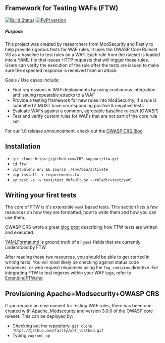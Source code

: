 ## Framework for Testing WAFs (FTW)
[![Build Status](https://travis-ci.org/CRS-support/ftw.svg?branch=master)](https://travis-ci.org/fastly/ftw)
[![PyPI version](https://badge.fury.io/py/ftw.svg)](https://badge.fury.io/py/ftw)

##### Purpose
This project was created by researchers from ModSecurity and Fastly to help provide rigorous tests for WAF rules. It uses the OWASP Core Ruleset V3 as a baseline to test rules on a WAF. Each rule from the ruleset is loaded into a YAML file that issues HTTP requests that will trigger these rules. Users can verify the execution of the rule after the tests are issued to make sure the expected response is received from an attack

Goals / Use cases include:

* Find regressions in WAF deployments by using continuous integration and issuing repeatable attacks to a WAF
* Provide a testing framework for new rules into ModSecurity, if a rule is submitted it MUST have corresponding positive & negative tests
* Evaluate WAFs against a common, agreeable baseline ruleset (OWASP)
* Test and verify custom rules for WAFs that are not part of the core rule set

For our 1.0 release announcement, check out the [OWASP CRS Blog](https://coreruleset.org/20170810/testing-wafs-ftw-version-1-0-released/)

## Installation
* `git clone https://github.com/CRS-support/ftw.git`
* `cd ftw`
* `virtualenv env && source ./env/bin/activate` 
* `pip install -r requirements.txt`
* `py.test -s -v test/test_default.py --ruledir=test/yaml`

## Writing your first tests
The core of FTW is it's extensible `yaml` based tests. This section lists a few resources on how they are formatted, how to write them and how you can use them.
 
OWASP CRS wrote a great [blog post](https://coreruleset.org/20170915/writing-ftw-test-cases-for-owasp-crs/) describing how FTW tests are written and executed. 

[YAMLFormat.md](https://github.com/CRS-support/ftw/blob/master/docs/YAMLFormat.md) is ground truth of all `yaml` fields that are currently understood by FTW.

After reading these two resources, you should be able to get started in writing tests. You will most likely be checking against status code responses, or web request responses using the `log_contains` directive. For integrating FTW to test regexes within your WAF logs, refer to [ExtendingFTW.md](https://github.com/CRS-support/ftw/blob/master/docs/ExtendingFTW.md)

## Provisioning Apache+Modsecurity+OWASP CRS
If you require an environment for testing WAF rules, there has been one created with Apache, Modsecurity and version 3.0.0 of the OWASP core ruleset. This can be deployed by:

* Checking out the repository: ``git clone https://github.com/fastly/waf_testbed.git``
* Typing ```vagrant up```

